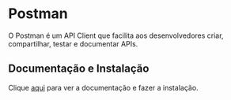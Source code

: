 # Postman

O Postman é um API Client que facilita aos desenvolvedores criar, compartilhar, testar e documentar APIs.

## Documentação e Instalação

Clique [aqui](https://www.postman.com/) para ver a documentação e fazer a instalação.